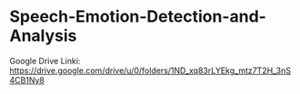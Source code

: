 # Speech-Emotion-Detection-and-Analysis

Google Drive Linki: https://drive.google.com/drive/u/0/folders/1ND_xq83rLYEkg_mtz7T2H_3nS4CB1Ny8
